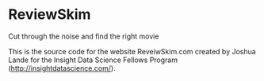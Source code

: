 ReviewSkim
==========

Cut through the noise and find the right movie

This is the source code for the website ReveiwSkim.com created by Joshua Lande for the Insight Data Science 
Fellows Program (http://insightdatascience.com/).
